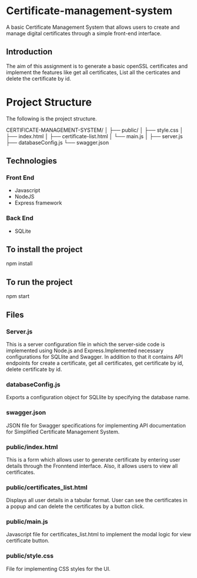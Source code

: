 # Certificate-management-system
A basic Certificate Management System that allows users to create and manage digital certificates through a simple front-end interface.

## Introduction
The aim of this assignment is to generate a basic openSSL certificates and implement the features like get all certificates, List all the certicates and delete the certificate by id.

# Project Structure
The following is the project structure.

CERTIFICATE-MANAGEMENT-SYSTEM/
│
├── public/
│   ├── style.css
│   ├── index.html
│   ├── certificate-list.html
│   └── main.js
│
├── server.js
├── databaseConfig.js
└── swagger.json


## Technologies
### Front End
- Javascript
- NodeJS
- Express framework

### Back End
- SQLite

## To install the project
npm install

## To run the project
npm start

## Files

### Server.js
This is a server configuration file in which the server-side code is implemented using Node.js and Express.Implemented necessary configurations for SQLlite and Swagger. In addition to that it contains API endpoints for create a certificate, get all certificates, get certificate by id, delete certificate by id.

### databaseConfig.js
Exports a configuration object for SQLlite by specifying the database name.

### swagger.json
JSON file for Swagger specifications for implementing API documentation for Simplified Certificate Management System.

### public/index.html
This is a form which allows user to generate certificate by entering user details through the Fronntend interface. Also, it allows users to view all certificates.

### public/certificates_list.html
Displays all user details in a tabular format. User can see the certificates in a popup and can delete the certificates by a button click.

### public/main.js
Javascript file for certificates_list.html to implement the modal logic for view certificate button.

### public/style.css
File for implementing CSS styles for the UI.